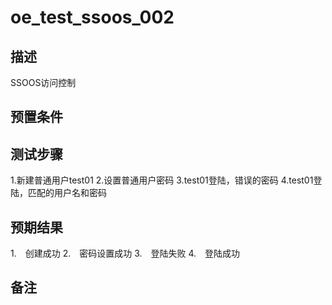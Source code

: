 # oe_test_ssoos_002

## 描述

SSOOS访问控制

## 预置条件

## 测试步骤

1.新建普通用户test01
2.设置普通用户密码
3.test01登陆，错误的密码
4.test01登陆，匹配的用户名和密码

## 预期结果

1.　创建成功
2.　密码设置成功
3.　登陆失败
4.　登陆成功

## 备注